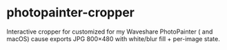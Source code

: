 # photopainter-cropper
Interactive cropper for customized for my Waveshare PhotoPainter ( and macOS) cause exports JPG 800×480 with white/blur fill + per-image state.

